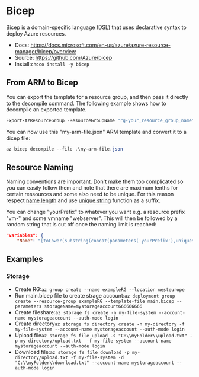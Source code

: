 # Bicep

Bicep is a domain-specific language (DSL) that uses declarative syntax to deploy Azure resources.

- Docs: <https://docs.microsoft.com/en-us/azure/azure-resource-manager/bicep/overview>
- Source: <https://github.com/Azure/bicep>
- Install:```choco install -y bicep```

## From ARM to Bicep

You can export the template for a resource group, and then pass it directly to the decompile command. The following example shows how to decompile an exported template.

``` ps1
Export-AzResourceGroup -ResourceGroupName "rg-your_resource_group_name" -Path ./my-arm-file.json
```

You can now use this "my-arm-file.json" ARM template and convert it to a dicep file:

``` ps1
az bicep decompile --file .\my-arm-file.json
```

## Resource Naming

Naming conventions are important. Don't make them too complicated so you can easily follow them and note that there are maximum lenths for certain ressources and some also need to be unique. For this reason respect [name length](https://docs.microsoft.com/en-us/azure/azure-resource-manager/management/resource-name-rules) and use [unique string](https://docs.microsoft.com/en-us/azure/azure-resource-manager/templates/template-functions-string#uniquestring) function as a suffix.

You can change "yourPrefix" to whatever you want e.g. a resource prefix "vm-" and some vmname "webserver". This will then be followed by a random string that is cut off once the naming limit is reached:

```json
"variables": {
    "Name": "[toLower(substring(concat(parameters('yourPrefix'),uniqueString(resourceGroup().id)),0,14))]",
```

## Examples

### Storage

- Create RG:```az group create --name exampleRG --location westeurope```
- Run main.bicep file to create strage account:```az deployment group create --resource-group exampleRG --template-file main.bicep --parameters storageName=mystorageaccount666666666```
- Create fileshare:```az storage fs create -n my-file-system --account-name mystorageaccount --auth-mode login```
- Create directory```az storage fs directory create -n my-directory -f my-file-system --account-name mystorageaccount --auth-mode login```
- Upload file```az storage fs file upload -s "C:\\myFolder\\upload.txt" -p my-directory/upload.txt  -f my-file-system --account-name mystorageaccount --auth-mode login```
- Download file:```az storage fs file download -p my-directory/upload.txt -f my-file-system -d "C:\\myFolder\\download.txt" --account-name mystorageaccount --auth-mode login```
